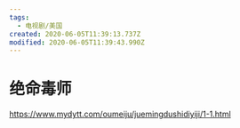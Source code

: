 ```yaml
---
tags:
  - 电视剧/美国
created: 2020-06-05T11:39:13.737Z
modified: 2020-06-05T11:39:43.990Z
---
```


# 绝命毒师

https://www.mydytt.com/oumeiju/juemingdushidiyiji/1-1.html
